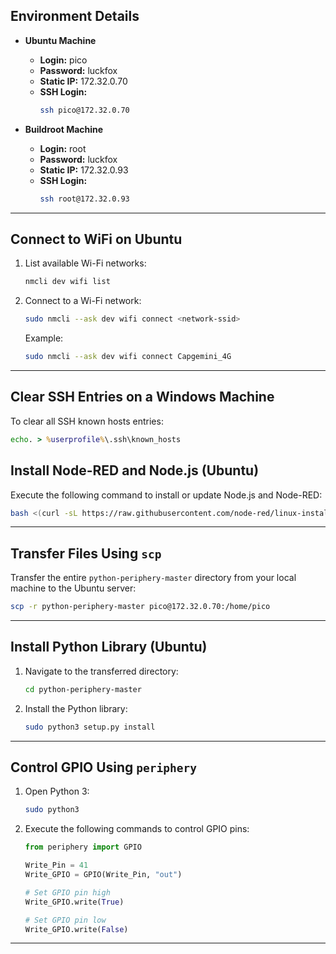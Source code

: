 ## **Environment Details**
- **Ubuntu Machine**
  - **Login:** pico
  - **Password:** luckfox  
  - **Static IP:** 172.32.0.70  
  - **SSH Login:**  
    ```bash
    ssh pico@172.32.0.70
    ```

- **Buildroot Machine**
  - **Login:** root  
  - **Password:** luckfox  
  - **Static IP:** 172.32.0.93  
  - **SSH Login:**  
    ```bash
    ssh root@172.32.0.93
    ```

---

## **Connect to WiFi on Ubuntu**
1. List available Wi-Fi networks:
   ```bash
   nmcli dev wifi list
   ```
2. Connect to a Wi-Fi network:
   ```bash
   sudo nmcli --ask dev wifi connect <network-ssid>
   ```
   Example:
   ```bash
   sudo nmcli --ask dev wifi connect Capgemini_4G
   ```

---

## **Clear SSH Entries on a Windows Machine**
To clear all SSH known hosts entries:
```cmd
echo. > %userprofile%\.ssh\known_hosts
```

## **Install Node-RED and Node.js (Ubuntu)**
Execute the following command to install or update Node.js and Node-RED:  
```bash
bash <(curl -sL https://raw.githubusercontent.com/node-red/linux-installers/master/deb/update-nodejs-and-nodered)
```

---

## **Transfer Files Using `scp`**
Transfer the entire `python-periphery-master` directory from your local machine to the Ubuntu server:
```bash
scp -r python-periphery-master pico@172.32.0.70:/home/pico
```

---

## **Install Python Library (Ubuntu)**
1. Navigate to the transferred directory:
   ```bash
   cd python-periphery-master
   ```
2. Install the Python library:
   ```bash
   sudo python3 setup.py install
   ```

---

## **Control GPIO Using `periphery`**
1. Open Python 3:
   ```bash
   sudo python3
   ```
2. Execute the following commands to control GPIO pins:
   ```python
   from periphery import GPIO

   Write_Pin = 41
   Write_GPIO = GPIO(Write_Pin, "out")

   # Set GPIO pin high
   Write_GPIO.write(True)

   # Set GPIO pin low
   Write_GPIO.write(False)
   ```

---
